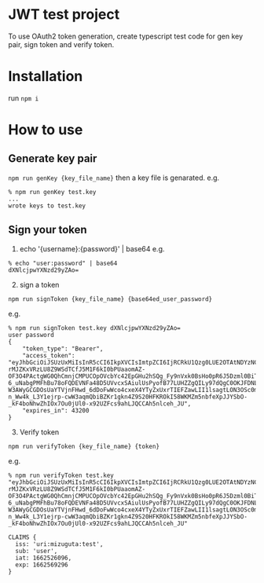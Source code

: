 # JWT test project
To use OAuth2 token generation, create typescript test code for gen key pair, sign token and verify token.

# Installation
run `npm i`

# How to use
## Generate key pair
`npm run genKey {key_file_name}`
then a key file is genarated. e.g.
```
% npm run genKey test.key
...
wrote keys to test.key
```

## Sign your token
1. echo '{username}:{password}' | base64
e.g.
```
% echo "user:password" | base64
dXNlcjpwYXNzd29yZAo=
```
2. sign a token
```
npm run signToken {key_file_name} {base64ed_user_password}
```
e.g.
```
% npm run signToken test.key dXNlcjpwYXNzd29yZAo=
user password
{
    "token_type": "Bearer",
    "access_token": "eyJhbGciOiJSUzUxMiIsInR5cCI6IkpXVCIsImtpZCI6IjRCRkU1Qzg0LUE2OTAtNDYzNC1BMjlELTE2QTVFNzc4QTEwMyJ9.eyJpc3MiOiJ1cmk6bWl6dWd1dGE6dGVzdCIsInN1YiI6InVzZXIiLCJpYXQiOjE2NjI1MjYwOTYsImV4cCI6MTY2MjU2OTI5Nn0.RzytcDY_1FHCZA9vXYNwA4pqG3lDd3zNisGtbaANwG5xpaTBTsT-rMJZKxVRzLU8Z9WSdTCfJ5M1F6kI0bPUaaomAZ-OF3O4PActgWG0QhCmnjCMPUCOpOVcbYc42EpGHu2hSQg_Fy9nVxk0BsHo0pR6J5Dzml0BiTQVeDyUqoNnbqk6c2WNvnC4Q4d_DfcFLXmstEX8qxOQCFMGCO65zmGlGko2_t07Htt4cjIfowpmcJhvjfSHNwJcz6t8936BsxwCn1pqYDk22l7zK6rHtUAhkXnWyCCBqH1Rq09wVTvEWiIi5Q3IQaBGbwdySYxKdyhxoEhjFIhKSNMqeD9X-6_uNabgPMFhBu78oFQDEVNFa48D5UVvcxSAiulUsPyofB77LUHZZgQILy97dQgC0OKJFDNLSKUVGvBTixYoQj2WBDBR6La0LnhI0lONrD-W3AWyGCGDOsUaYTVjnFHwd_6dDoFwWco4cxeX4YTyZxUxrTIEFZawLII1lsagtLON3OSc0mK_VfPoh7Tq9d6nygQgKw7y7IzZWDG9TOFVZMUb3zx1caL2-n_Ww4k_L3Y1ejrp-cwW3aqmQbiBZKr1gkn4Z9S20HFKROkI58WKMZm5nbfeXpJJYSbO-_kF4boNhwZhIOx7Ou0jUl0-x92UZFcs9ahLJQCCAh5nlceh_JU",
    "expires_in": 43200
}
```
3. Verify token 
```
npm run verifyToken {key_file_name} {token}
```
e.g.
```
% npm run verifyToken test.key "eyJhbGciOiJSUzUxMiIsInR5cCI6IkpXVCIsImtpZCI6IjRCRkU1Qzg0LUE2OTAtNDYzNC1BMjlELTE2QTVFNzc4QTEwMyJ9.eyJpc3MiOiJ1cmk6bWl6dWd1dGE6dGVzdCIsInN1YiI6InVzZXIiLCJpYXQiOjE2NjI1MjYwOTYsImV4cCI6MTY2MjU2OTI5Nn0.RzytcDY_1FHCZA9vXYNwA4pqG3lDd3zNisGtbaANwG5xpaTBTsT-rMJZKxVRzLU8Z9WSdTCfJ5M1F6kI0bPUaaomAZ-OF3O4PActgWG0QhCmnjCMPUCOpOVcbYc42EpGHu2hSQg_Fy9nVxk0BsHo0pR6J5Dzml0BiTQVeDyUqoNnbqk6c2WNvnC4Q4d_DfcFLXmstEX8qxOQCFMGCO65zmGlGko2_t07Htt4cjIfowpmcJhvjfSHNwJcz6t8936BsxwCn1pqYDk22l7zK6rHtUAhkXnWyCCBqH1Rq09wVTvEWiIi5Q3IQaBGbwdySYxKdyhxoEhjFIhKSNMqeD9X-6_uNabgPMFhBu78oFQDEVNFa48D5UVvcxSAiulUsPyofB77LUHZZgQILy97dQgC0OKJFDNLSKUVGvBTixYoQj2WBDBR6La0LnhI0lONrD-W3AWyGCGDOsUaYTVjnFHwd_6dDoFwWco4cxeX4YTyZxUxrTIEFZawLII1lsagtLON3OSc0mK_VfPoh7Tq9d6nygQgKw7y7IzZWDG9TOFVZMUb3zx1caL2-n_Ww4k_L3Y1ejrp-cwW3aqmQbiBZKr1gkn4Z9S20HFKROkI58WKMZm5nbfeXpJJYSbO-_kF4boNhwZhIOx7Ou0jUl0-x92UZFcs9ahLJQCCAh5nlceh_JU"

CLAIMS {
  iss: 'uri:mizuguta:test',
  sub: 'user',
  iat: 1662526096,
  exp: 1662569296
}
```
